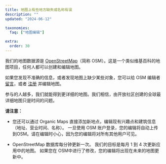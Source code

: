 ```yaml
---
title: 地图上有些地方缺失或名称有误
description: ""
updated: "2024-06-12"

taxonomies:
  faq: ["地图编辑"]

extra:
  order: 30
---
```


我们的地图数据源是 [OpenStreetMap](https://welcome.openstreetmap.org/)（简称 OSM）。这是一个类似维基百科的地图项目，任何人都可以创建和编辑地图。

如果您发现不准确的信息，或者发现地图上缺少某些对象，您可以给 OSM 编辑者 [留言](https://www.openstreetmap.org/note/new)，或者 [注册](https://www.openstreetmap.org/user/new) 并编辑地图。

参与的人越多，我们就能得到更详细的地图。我们相信，由开放社区创建的全球最详细地图只是时间的问题。

**请注意：**

* 您还可以通过 Organic Maps 直接添加新地点，编辑现有兴趣点和建筑信息（地址、营业时间、名称）。 一旦使用 OSM 账户登录，您的编辑将自动上传到OSM。请在编辑时小心，因为您的编辑将对所有其他用户可见。

* OpenStreetMap 数据库每分钟更新一次。 我们的目标是每月 1 到 4 次更新应用中的地图。 如果您在 OSM中进行了修改，您的编辑将出现在未来的地图更新中。
